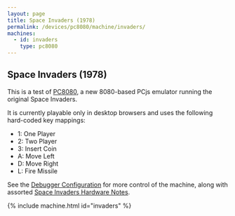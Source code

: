 ```yaml
---
layout: page
title: Space Invaders (1978)
permalink: /devices/pc8080/machine/invaders/
machines:
  - id: invaders
    type: pc8080
---
```


Space Invaders (1978)
---------------------

This is a test of [PC8080](/modules/pc8080/), a new 8080-based PCjs emulator running the original Space Invaders. 

It is currently playable only in desktop browsers and uses the following hard-coded key mappings:

- 1: One Player
- 2: Two Player
- 3: Insert Coin
- A: Move Left
- D: Move Right
- L: Fire Missile

See the [Debugger Configuration](/devices/pc8080/machine/invaders/debugger/) for more control of the machine, along
with assorted [Space Invaders Hardware Notes](/devices/pc8080/machine/invaders/debugger/#space-invaders-hardware-notes).

{% include machine.html id="invaders" %}
